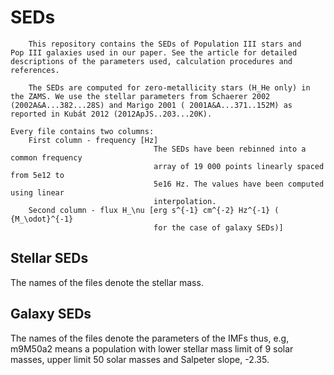 # SEDs
		This repository contains the SEDs of Population III stars and 
	Pop III galaxies used in our paper. See the article for detailed 
	descriptions of the parameters used, calculation procedures and 
	references. 

		The SEDs are computed for zero-metallicity stars (H_He only) in 
	the ZAMS. We use the stellar parameters from Schaerer 2002 
	(2002A&A...382...28S) and Marigo 2001 ( 2001A&A...371..152M) as 
	reported in Kubát 2012 (2012ApJS..203...20K). 

	Every file contains two columns:
		First column - frequency [Hz]
									The SEDs have been rebinned into a common frequency 
									array of 19 000 points linearly spaced from 5e12 to 
									5e16 Hz. The values have been computed using linear 
									interpolation.
		Second column - flux H_\nu [erg s^{-1} cm^{-2} Hz^{-1} ( {M_\odot}^{-1}
									for the case of galaxy SEDs)]

## Stellar SEDs
The names of the files denote the stellar mass.

## Galaxy SEDs
The names of the files denote the parameters of the IMFs thus, e.g, m9M50a2 means a population with lower stellar mass
limit of 9 solar masses, upper limit 50 solar masses and Salpeter slope, -2.35. 




